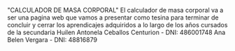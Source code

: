"CALCULADOR DE MASA CORPORAL"
El calculador de masa corporal va a ser una pagina web que vamos a presentar como tesina para terminar de concluir y cerrar los aprendicajes adquiridos a lo largo de los años cursados  de la secundaria 
Huilen Antonela Ceballos Centurion - DNI: 486001748
Ana Belen Vergara - DNI: 48816879
